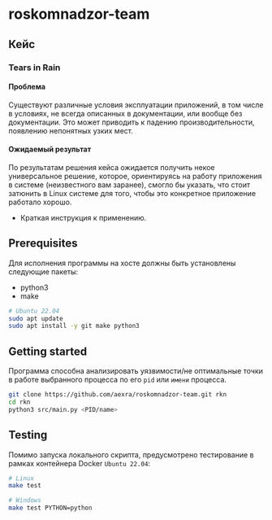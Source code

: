 # roskomnadzor-team

## Кейс

### Tears in Rain

#### Проблема

Существуют различные условия эксплуатации приложений, в том числе в условиях, не всегда описанных в документации, или вообще без документации. Это может приводить к падению производительности, появлению непонятных узких мест.
 
#### Ожидаемый результат

По результатам решения кейса ожидается получить некое универсальное решение, которое, ориентируясь на работу приложения в системе (неизвестного вам заранее), смогло бы указать, что стоит затюнить в Linux системе для того, чтобы это конкретное приложение работало хорошо.

+ Краткая инструкция к применению.

## Prerequisites

Для исполнения программы на хосте должны быть установлены следующие пакеты:
- python3
- make

```bash
# Ubuntu 22.04
sudo apt update
sudo apt install -y git make python3
```

## Getting started

Программа способна анализировать уязвимости/не оптимальные точки в работе выбранного процесса по его `pid` или `имени` процесса. 

```bash
git clone https://github.com/aexra/roskomnadzor-team.git rkn
cd rkn
python3 src/main.py <PID/name>
```

## Testing

Помимо запуска локального скрипта, предусмотрено тестирование в рамках контейнера Docker `Ubuntu 22.04`:

```bash
# Linux
make test

# Windows
make test PYTHON=python
```
